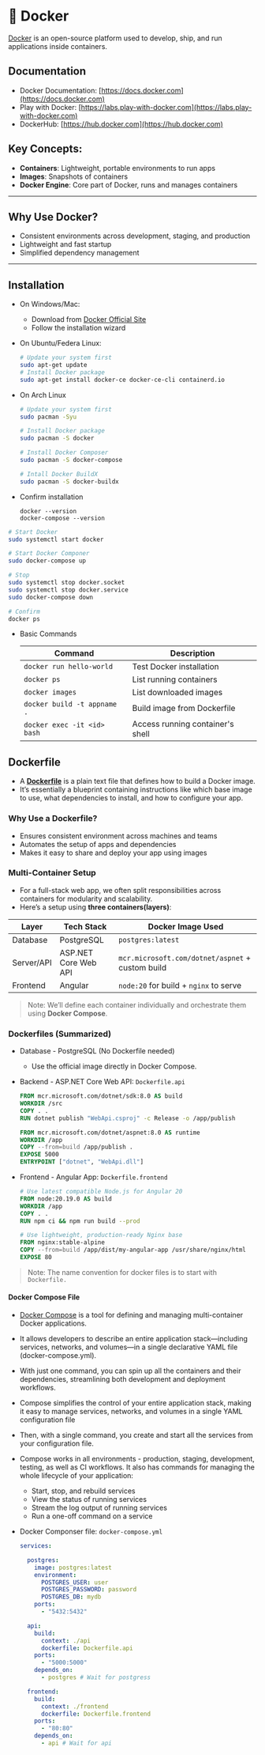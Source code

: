 # 🐳 Docker

[Docker](https://www.docker.com) is an open-source platform used to develop, ship, and run applications inside containers.

## Documentation

- Docker Documentation: [https://docs.docker.com](https://docs.docker.com)
- Play with Docker: [https://labs.play-with-docker.com](https://labs.play-with-docker.com)
- DockerHub: [https://hub.docker.com](https://hub.docker.com)


## Key Concepts:
- **Containers**: Lightweight, portable environments to run apps
- **Images**: Snapshots of containers
- **Docker Engine**: Core part of Docker, runs and manages containers

---

## Why Use Docker?

- Consistent environments across development, staging, and production
- Lightweight and fast startup
- Simplified dependency management

---

## Installation

* On Windows/Mac:
  * Download from [Docker Official Site](https://www.docker.com/products/docker-desktop/)
  * Follow the installation wizard

* On Ubuntu/Federa Linux:

  ```bash
  # Update your system first
  sudo apt-get update
  # Install Docker package
  sudo apt-get install docker-ce docker-ce-cli containerd.io
  ```

* On Arch Linux

  ```bash
  # Update your system first
  sudo pacman -Syu     
  
  # Install Docker package     
  sudo pacman -S docker
  
  # Install Docker Composer
  sudo pacman -S docker-compose

  # Intall Docker BuildX
  sudo pacman -S docker-buildx

  ```

* Confirm installation

  ```shell
  docker --version
  docker-compose --version

  ```

```bash
# Start Docker
sudo systemctl start docker

# Start Docker Componer
sudo docker-compose up

# Stop
sudo systemctl stop docker.socket
sudo systemctl stop docker.service
sudo docker-compose down

# Confirm
docker ps
```

* Basic Commands

  | Command                     | Description                      |
  | --------------------------- | -------------------------------- |
  | `docker run hello-world`    | Test Docker installation         |
  | `docker ps`                 | List running containers          |
  | `docker images`             | List downloaded images           |
  | `docker build -t appname .` | Build image from Dockerfile      |
  | `docker exec -it <id> bash` | Access running container's shell |

## Dockerfile

* A [**Dockerfile**](https://docs.docker.com/reference/dockerfile/) is a plain text file that defines how to build a Docker image.
* It’s essentially a blueprint containing instructions like which base image to use, what dependencies to install, and how to configure your app.

### Why Use a Dockerfile?

- Ensures consistent environment across machines and teams
- Automates the setup of apps and dependencies
- Makes it easy to share and deploy your app using images

### Multi-Container Setup

* For a full-stack web app, we often split responsibilities across containers for modularity and scalability.
* Here’s a setup using **three containers(layers)**:

| Layer      | Tech Stack           | Docker Image Used                                |
| ---------- | -------------------- | ------------------------------------------------ |
| Database   | PostgreSQL           | `postgres:latest`                                |
| Server/API | ASP.NET Core Web API | `mcr.microsoft.com/dotnet/aspnet` + custom build |
| Frontend   | Angular              | `node:20` for build + `nginx` to serve           |

>Note: We’ll define each container individually and orchestrate them using **Docker Compose**.

### Dockerfiles (Summarized)

* Database - PostgreSQL (No Dockerfile needed)
  * Use the official image directly in Docker Compose.
* Backend - ASP.NET Core Web API: `Dockerfile.api`

  ```dockerfile
  FROM mcr.microsoft.com/dotnet/sdk:8.0 AS build
  WORKDIR /src
  COPY . .
  RUN dotnet publish "WebApi.csproj" -c Release -o /app/publish

  FROM mcr.microsoft.com/dotnet/aspnet:8.0 AS runtime
  WORKDIR /app
  COPY --from=build /app/publish .
  EXPOSE 5000
  ENTRYPOINT ["dotnet", "WebApi.dll"]
  ```

* Frontend - Angular App: `Dockerfile.frontend`

  ```dockerfile
  # Use latest compatible Node.js for Angular 20
  FROM node:20.19.0 AS build
  WORKDIR /app
  COPY . .
  RUN npm ci && npm run build --prod

  # Use lightweight, production-ready Nginx base
  FROM nginx:stable-alpine
  COPY --from=build /app/dist/my-angular-app /usr/share/nginx/html
  EXPOSE 80
  ```

>Note: The name convention for docker files is to start with `Dockerfile.`

#### Docker Compose File

* [Docker Compose](https://docs.docker.com/compose/) is a tool for defining and managing multi-container Docker applications.
* It allows developers to describe an entire application stack—including services, networks, and volumes—in a single declarative YAML file (docker-compose.yml).
* With just one command, you can spin up all the containers and their dependencies, streamlining both development and deployment workflows.
* Compose simplifies the control of your entire application stack, making it easy to manage services, networks, and volumes in a single YAML configuration file
* Then, with a single command, you create and start all the services from your configuration file.
* Compose works in all environments - production, staging, development, testing, as well as CI workflows. It also has commands for managing the whole lifecycle of your application:
  * Start, stop, and rebuild services
  * View the status of running services
  * Stream the log output of running services
  * Run a one-off command on a service

* Docker Componser file: `docker-compose.yml`

  ```yaml
  services:

    postgres:
      image: postgres:latest
      environment:
        POSTGRES_USER: user
        POSTGRES_PASSWORD: password
        POSTGRES_DB: mydb
      ports:
        - "5432:5432"

    api:
      build:
        context: ./api
        dockerfile: Dockerfile.api
      ports:
        - "5000:5000"
      depends_on:
        - postgres # Wait for postgress

    frontend:
      build:
        context: ./frontend
        dockerfile: Dockerfile.frontend
      ports:
        - "80:80"
      depends_on:
        - api # Wait for api
  ```
